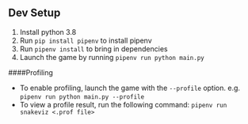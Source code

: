 Dev Setup
---------
1. Install python 3.8
2. Run `pip install pipenv` to install pipenv
3. Run `pipenv install` to bring in dependencies
4. Launch the game by running `pipenv run python main.py`

####Profiling
 * To enable profiling, launch the game with the `--profile` option. 
    e.g.
   `pipenv run python main.py --profile`
 * To view a profile result, run the following command:
   `pipenv run snakeviz <.prof file>`
